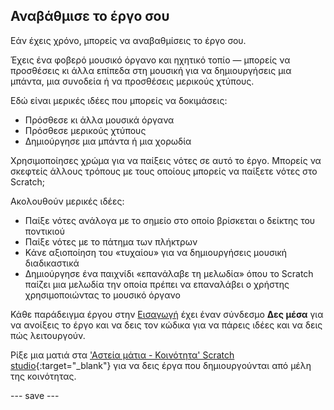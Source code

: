## Αναβάθμισε το έργο σου

Εάν έχεις χρόνο, μπορείς να αναβαθμίσεις το έργο σου.

Έχεις ένα φοβερό μουσικό όργανο και ηχητικό τοπίο — μπορείς να προσθέσεις κι άλλα επίπεδα στη μουσική για να δημιουργήσεις μια μπάντα, μια συνοδεία ή να προσθέσεις μερικούς χτύπους.

Εδώ είναι μερικές ιδέες που μπορείς να δοκιμάσεις:
- Πρόσθεσε κι άλλα μουσικά όργανα
- Πρόσθεσε μερικούς χτύπους
- Δημιούργησε μια μπάντα ή μια χορωδία

Χρησιμοποίησες χρώμα για να παίξεις νότες σε αυτό το έργο. Μπορείς να σκεφτείς άλλους τρόπους με τους οποίους μπορείς να παίξετε νότες στο Scratch;

Ακολουθούν μερικές ιδέες:
- Παίξε νότες ανάλογα με το σημείο στο οποίο βρίσκεται ο δείκτης του ποντικιού
- Παίξε νότες με το πάτημα των πλήκτρων
- Κάνε αξιοποίηση του «τυχαίου» για να δημιουργήσεις μουσική διαδικαστικά
- Δημιούργησε ένα παιχνίδι «επανάλαβε τη μελωδία» όπου το Scratch παίζει μια μελωδία την οποία πρέπει να επαναλάβει ο χρήστης χρησιμοποιώντας το μουσικό όργανο

Κάθε παράδειγμα έργου στην [Εισαγωγή](.) έχει έναν σύνδεσμο **Δες μέσα** για να ανοίξεις το έργο και να δεις τον κώδικα για να πάρεις ιδέες και να δεις πώς λειτουργούν.

Ρίξε μια ματιά στα ['Αστεία μάτια - Κοινότητα' Scratch studio](https://scratch.mit.edu/studios/30122192){:target="_blank"} για να δεις έργα που δημιουργούνται από μέλη της κοινότητας.

--- save ---

